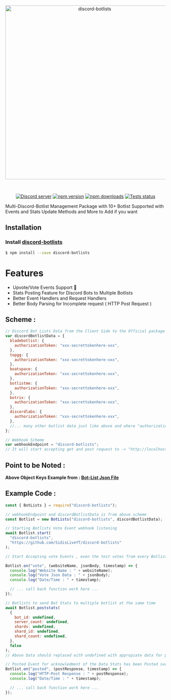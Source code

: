 <div align="center">
  <br />
  <p>
    <a href="https://github.com/SidisLiveYT/discord-botlists"><img src="https://raw.githubusercontent.com/SidisLiveYT/discord-botlists/main/.github/asserts/logo.svg" width="546" alt="discord-botlists" /></a>
  </p>
  <br />
<p>
<a href="https://discord.gg/MfME24sJ2a"><img src="https://img.shields.io/discord/795434308005134406?color=5865F2&logo=discord&logoColor=white" alt="Discord server" /></a>
<a href="https://www.npmjs.com/package/discord-botlists"><img src="https://img.shields.io/npm/v/discord-botlists.svg?maxAge=3600" alt="npm version" /></a>
<a href="https://www.npmjs.com/package/discord-botlists"><img src="https://img.shields.io/npm/dt/discord-botlists.svg?maxAge=3600" alt="npm downloads" /></a>
<a href="https://github.com/SidisLiveYT/discord-botlists/actions"><img src="https://github.com/discordjs/discord.js/workflows/Testing/badge.svg" alt="Tests status" /></a>
</p>
</div>

Multi-Discord-Botlist Management Package with 10+ Botlist Supported with Events and Stats Update Methods and More to Add if you want

## Installation

### Install **[discord-botlists](https://npmjs.com/package/discord-botlists)**

```sh
$ npm install --save discord-botlists
```

# Features

- Upvote/Vote Events Support 🚗
- Stats Posting Feature for Discord Bots to Multiple Botlists
- Better Event Handlers and Request Handlers
- Better Body Parsing for Incomplete request ( HTTP Post Request )

## Scheme :

```js
// Discord Bot Lists Data from the Client Side to the Official package
var discordBotlistData = {
  bladebotlist: {
    authorizationToken: "xxx-secrettokenhere-xxx",
  },
  topgg: {
    authorizationToken: "xxx-secrettokenhere-xxx",
  },
  boatspace: {
    authorizationToken: "xxx-secrettokenhere-xxx",
  },
  botlistme: {
    authorizationToken: "xxx-secrettokenhere-xxx",
  },
  botrix: {
    authorizationToken: "xxx-secrettokenhere-xxx",
  },
  discordlabs: {
    authorizationToken: "xxx-secrettokenhere-xxx",
  },
  //... many other botlist data just like above and where "authorizationToken"'s value should be secret token or value for "Authorization"
};

// Webhook Scheme
var webhookEndpoint = "discord-botlists";
// It will start accepting get and post request to -> "http://localhost:8080/discord-botlists" , where you can change listener port and ip address for pterodactyl users
```

## Point to be Noted :

**Above Object Keys Example from : [Bot-List Json File](https://github.com/SidisLiveYT/discord-botlists/blob/main/src/resources/botlists.json)**

## Example Code :

```js
const { BotLists } = require("discord-botlists");

// webhookEndpoint and discordBotlistData is from above scheme
const Botlist = new BotLists("discord-botlists", discordBotlistData);

// Starting Botlists Vote Event webhook listening
await Botlist.start(
  "discord-botlists",
  "https://github.com/SidisLiveYT/discord-botlists"
);

// Start Accepting vote Events , even the test votes from every Botlists where your webhook url has been saved in their Webhook manage page

Botlist.on("vote", (websiteName, jsonBody, timestamp) => {
  console.log("Website Name : " + websiteName);
  console.log("Vote Json Data : " + jsonBody);
  console.log("Date/Time : " + timestamp);

  // ... call back function work here ...
});

// Botlists to send Bot Stats to multiple botlist at the same time
await Botlist.poststats(
  {
    bot_id: undefined,
    server_count: undefined,
    shards: undefined,
    shard_id: undefined,
    shard_count: undefined,
  },
  false
);
// Above Data should replaced with undefined with appropiate data for post request

// Posted Event for acknowledment of the Data Stats has been Posted successfully
Botlist.on("posted", (postResponse, timestamp) => {
  console.log("HTTP-Post Response : " + postResponse);
  console.log("Date/Time : " + timestamp);

  // ... call back function work here ...
});
```
